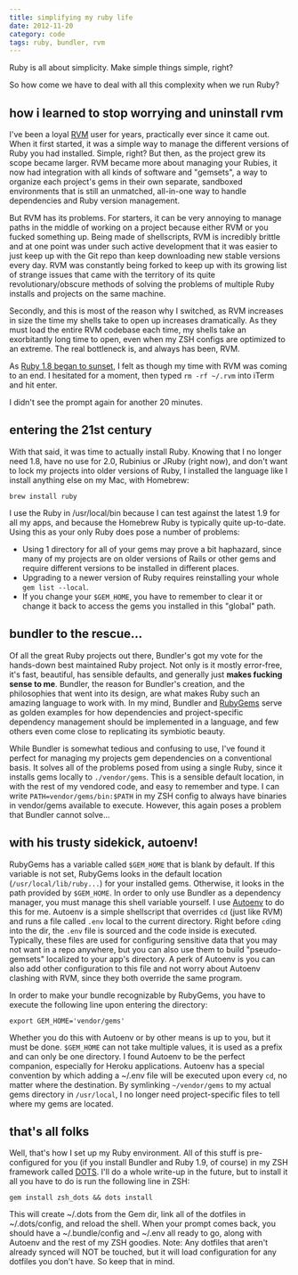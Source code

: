 ```yaml
---
title: simplifying my ruby life
date: 2012-11-20
category: code
tags: ruby, bundler, rvm
---
```


Ruby is all about simplicity. Make simple things simple, right?

So how come we have to deal with all this complexity when we run Ruby?

## how i learned to stop worrying and uninstall rvm

I've been a loyal [RVM](http://rvm.io) user for years, practically ever since it came out. When it
first started, it was a simple way to manage the different versions of Ruby you had installed.
Simple, right? But then, as the project grew its scope became larger. RVM became more about managing
your Rubies, it now had integration with all kinds of software and "gemsets", a way to organize each
project's gems in their own separate, sandboxed environments that is still an unmatched, all-in-one
way to handle dependencies and Ruby version management.

But RVM has its problems. For starters, it can be very annoying to manage paths in the middle of
working on a project because either RVM or you fucked something up. Being made of shellscripts, RVM
is incredibly brittle and at one point was under such active development that it was easier to just
keep up with the Git repo than keep downloading new stable versions every day. RVM was constantly
being forked to keep up with its growing list of strange issues that came with the territory of its
quite revolutionary/obscure methods of solving the problems of multiple Ruby installs and projects
on the same machine.

Secondly, and this is most of the reason why I switched, as RVM increases in size the time my shells
take to open up increases dramatically. As they must load the entire RVM codebase each time, my
shells take an exorbitantly long time to open, even when my ZSH configs are optimized to an extreme.
The real bottleneck is, and always has been, RVM.

As [Ruby 1.8 began to sunset](https://www.engineyard.com/blog/2012/ruby-1-8-7-and-ree-end-of-life/),
 I felt as though my time with RVM was coming to an end. I hesitated for a moment, then typed
`rm -rf ~/.rvm` into iTerm and hit enter.

I didn't see the prompt again for another 20 minutes.

## entering the 21st century

With that said, it was time to actually install Ruby. Knowing that I no longer need 1.8, have no use
for 2.0, Rubinius or JRuby (right now), and don't want to lock my projects into older versions of Ruby, I installed
the language like I install anything else on my Mac, with Homebrew:

    brew install ruby

I use the Ruby in /usr/local/bin because I can test against the latest 1.9 for all my apps, and
because the Homebrew Ruby is typically quite up-to-date. Using this as your only Ruby does pose a
number of problems:

- Using 1 directory for all of your gems may prove a bit haphazard, since many of my projects are
  on older versions of Rails or other gems and require different versions to be installed in different
  places.
- Upgrading to a newer version of Ruby requires reinstalling your whole `gem list --local`.
- If you change your `$GEM_HOME`, you have to remember to clear it or change it back to access the
  gems you installed in this "global" path.

## bundler to the rescue...

Of all the great Ruby projects out there, Bundler's got my vote for the hands-down best maintained
Ruby project. Not only is it mostly error-free, it's fast, beautiful, has sensible defaults, and
generally just **makes fucking sense to me**. Bundler, the reason for Bundler's creation, and the
philosophies that went into its design, are what makes Ruby such an amazing language to work with.
In my mind, Bundler and [RubyGems](http://rubygems.org) serve as golden examples for how
dependencies and project-specific dependency management should be implemented in a language, and few
others even come close to replicating its symbiotic beauty.

While Bundler is somewhat tedious and confusing to use, I've found it perfect for managing my
projects gem dependencies on a conventional basis. It solves all of the problems posed from using a
single Ruby, since it installs gems locally to `./vendor/gems`. This is a sensible default location,
in with the rest of my vendored code, and easy to remember and type. I can write
`PATH=vendor/gems/bin:$PATH` in my ZSH config to always have binaries in vendor/gems available to
execute. However, this again poses a problem that Bundler cannot solve...

## with his trusty sidekick, autoenv!

RubyGems has a variable called `$GEM_HOME` that is blank by default. If this variable is not set,
RubyGems looks in the default location (`/usr/local/lib/ruby...`) for your installed gems.
Otherwise, it looks in the path provided by `$GEM_HOME`. In order to only use Bundler as a
dependency manager, you must manage this shell variable yourself. I use [Autoenv](http://github.com/kennethreitz/autoenv) to do
this for me. Autoenv is a simple shellscript that overrides `cd` (just like RVM) and runs a file
called `.env` local to the current directory. Right before `cd`ing into the dir, the `.env` file is
sourced and the code inside is executed. Typically, these files are used for configuring sensitive
data that you may not want in a repo anywhere, but you can also use them to build "pseudo-gemsets"
localized to your app's directory. A perk of Autoenv is you can also add other configuration to this
file and not worry about Autoenv clashing with RVM, since they both override the same program.

In order to make your bundle recognizable by RubyGems, you have to execute the following line upon
entering the directory:

    export GEM_HOME='vendor/gems'

Whether you do this with Autoenv or by other means is up to you, but it must be done. `$GEM_HOME` can not
take multiple values, it is used as a prefix and can only be one directory. I found Autoenv to be
the perfect companion, especially for Heroku applications. Autoenv has a special convention by which
adding a ~/.env file will be executed upon every `cd`, no matter where the destination. By
symlinking `~/vendor/gems` to my actual gems directory in `/usr/local`, I no longer need
project-specific files to tell where my gems are located.

## that's all folks

Well, that's how I set up my Ruby environment. All of this stuff is pre-configured for you (if you install
Bundler and Ruby 1.9, of course) in my ZSH framework called [DOTS](http://github.com/tubbo/dots). I'll do a whole
write-up in the future, but to install it all you have to do is run the following line in ZSH:

    gem install zsh_dots && dots install

This will create ~/.dots from the Gem dir, link all of the dotfiles in ~/.dots/config, and reload the shell.
When your prompt comes back, you should have a ~/.bundle/config and ~/.env all ready to go, along with Autoenv
and the rest of my ZSH goodies. Note: Any dotfiles that aren't already synced will NOT be touched,
but it will load configuration for any dotfiles you don't have. So keep that in mind.
